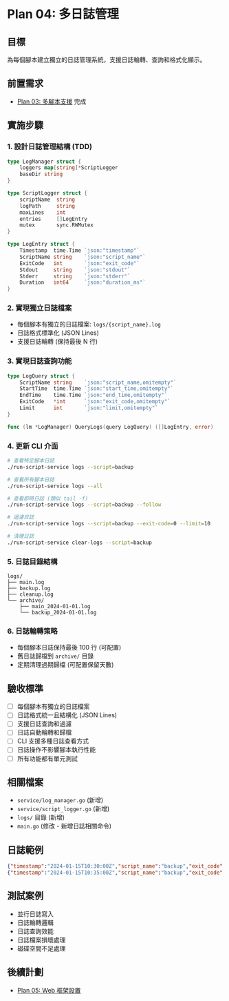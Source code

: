 # Plan 04: 多日誌管理

## 目標
為每個腳本建立獨立的日誌管理系統，支援日誌輪轉、查詢和格式化顯示。

## 前置需求
- [Plan 03: 多腳本支援](03-multi-script-support.md) 完成

## 實施步驟

### 1. 設計日誌管理結構 (TDD)
```go
type LogManager struct {
    loggers map[string]*ScriptLogger
    baseDir string
}

type ScriptLogger struct {
    scriptName  string
    logPath     string
    maxLines    int
    entries     []LogEntry
    mutex       sync.RWMutex
}

type LogEntry struct {
    Timestamp  time.Time `json:"timestamp"`
    ScriptName string    `json:"script_name"`
    ExitCode   int       `json:"exit_code"`
    Stdout     string    `json:"stdout"`
    Stderr     string    `json:"stderr"`
    Duration   int64     `json:"duration_ms"`
}
```

### 2. 實現獨立日誌檔案
- 每個腳本有獨立的日誌檔案: `logs/{script_name}.log`
- 日誌格式標準化 (JSON Lines)
- 支援日誌輪轉 (保持最後 N 行)

### 3. 實現日誌查詢功能
```go
type LogQuery struct {
    ScriptName string    `json:"script_name,omitempty"`
    StartTime  time.Time `json:"start_time,omitempty"`
    EndTime    time.Time `json:"end_time,omitempty"`
    ExitCode   *int      `json:"exit_code,omitempty"`
    Limit      int       `json:"limit,omitempty"`
}

func (lm *LogManager) QueryLogs(query LogQuery) ([]LogEntry, error)
```

### 4. 更新 CLI 介面
```bash
# 查看特定腳本日誌
./run-script-service logs --script=backup

# 查看所有腳本日誌
./run-script-service logs --all

# 查看即時日誌 (類似 tail -f)
./run-script-service logs --script=backup --follow

# 過濾日誌
./run-script-service logs --script=backup --exit-code=0 --limit=10

# 清理日誌
./run-script-service clear-logs --script=backup
```

### 5. 日誌目錄結構
```
logs/
├── main.log
├── backup.log
├── cleanup.log
└── archive/
    ├── main_2024-01-01.log
    └── backup_2024-01-01.log
```

### 6. 日誌輪轉策略
- 每個腳本日誌保持最後 100 行 (可配置)
- 舊日誌歸檔到 `archive/` 目錄 
- 定期清理過期歸檔 (可配置保留天數)

## 驗收標準
- [ ] 每個腳本有獨立的日誌檔案
- [ ] 日誌格式統一且結構化 (JSON Lines)
- [ ] 支援日誌查詢和過濾
- [ ] 日誌自動輪轉和歸檔
- [ ] CLI 支援多種日誌查看方式
- [ ] 日誌操作不影響腳本執行性能
- [ ] 所有功能都有單元測試

## 相關檔案
- `service/log_manager.go` (新增)
- `service/script_logger.go` (新增)
- `logs/` 目錄 (新增)
- `main.go` (修改 - 新增日誌相關命令)

## 日誌範例
```json
{"timestamp":"2024-01-15T10:30:00Z","script_name":"backup","exit_code":0,"stdout":"Backup completed successfully","stderr":"","duration_ms":1500}
{"timestamp":"2024-01-15T10:35:00Z","script_name":"backup","exit_code":1,"stdout":"","stderr":"Disk space insufficient","duration_ms":500}
```

## 測試案例
- 並行日誌寫入
- 日誌輪轉邏輯
- 日誌查詢效能
- 日誌檔案損壞處理
- 磁碟空間不足處理

## 後續計劃
- [Plan 05: Web 框架設置](05-web-framework.md)